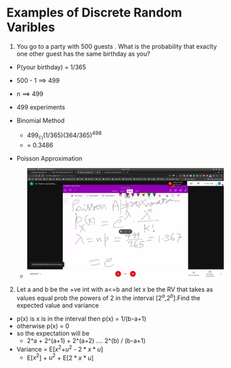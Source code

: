 # Examples of Discrete Random Varibles

1. You go to a party with 500 guests . What is the probability that exaclty one other guest has the same birthday as you?

- P(your birthday) = 1/365
- 500 - 1 ==> 499
- n ==> 499
- 499 experiments

- Binomial Method
  - $499_c_1$(1/365)$(364/365)^498$
  - = 0.3486

- Poisson Approximation
   - ![poison](poison.jpg)

2. Let a and b be the +ve int with a<=b and let x be the RV that takes as values equal prob the powers of 2 in the interval [$2^a$,$2^b$].Find the expected value and variance
- p(x) is x is in the interval then p(x) = 1/(b-a+1)
- otherwise p(x) = 0
- so the expectation will be
  - 2^a + 2^(a+1) + 2^(a+2) .... 2^(b) / (b-a+1)
- Variance = E[$x^2$+$u^2$ - $2 * x * u$]
  - E[$x^2$] + $u^2$ + E[$2 * x * u$]
